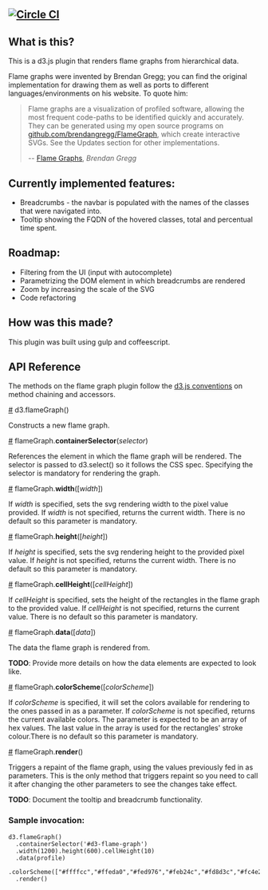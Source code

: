 ## [![Circle CI](https://circleci.com/gh/cimi/d3-flame-graph/tree/master.svg?style=svg)](https://circleci.com/gh/cimi/d3-flame-graph/tree/master)

## What is this?

This is a d3.js plugin that renders flame graphs from hierarchical data.

Flame graphs were invented by Brendan Gregg; you can find the original implementation for drawing them as well as ports to different languages/environments on his website. To quote him:

> Flame graphs are a visualization of profiled software, allowing the most frequent code-paths to be identified quickly and accurately. They can be generated using my open source programs on [github.com/brendangregg/FlameGraph](http://github.com/brendangregg/FlameGraph), which create interactive SVGs. See the Updates section for other implementations.
>
> -- [Flame Graphs](http://www.brendangregg.com/flamegraphs.html), <cite>Brendan Gregg</cite>

## Currently implemented features:

* Breadcrumbs - the navbar is populated with the names of the classes that were navigated into.
* Tooltip showing the FQDN of the hovered classes, total and percentual time spent.

## Roadmap:

* Filtering from the UI (input with autocomplete)
* Parametrizing the DOM element in which breadcrumbs are rendered
* Zoom by increasing the scale of the SVG
* Code refactoring

## How was this made?

This plugin was built using gulp and coffeescript.

## API Reference

The methods on the flame graph plugin follow the [d3.js conventions](http://bost.ocks.org/mike/chart/) on method chaining and accessors.

<a href="#flameGraph">#</a> d3.flameGraph()

Constructs a new flame graph.

<a href="#containerSelector">#</a> flameGraph.__containerSelector__(<i>selector</i>)

References the element in which the flame graph will be rendered. The selector is passed to d3.select() so it follows the CSS spec. Specifying the selector is mandatory for rendering the graph.

<a href="#width">#</a> flameGraph.__width__([_width_])

If _width_ is specified, sets the svg rendering width to the pixel value provided. If _width_ is not specified, returns the current width. There is no default so this parameter is mandatory.

<a href="#height">#</a> flameGraph.__height__([_height_])

If _height_ is specified, sets the svg rendering height to the provided pixel value. If _height_ is not specified, returns the current width. There is no default so this parameter is mandatory.

<a href="#cellHeight">#</a> flameGraph.__cellHeight__([_cellHeight_])

If _cellHeight_ is specified, sets the height of the rectangles in the flame graph to the provided value. If _cellHeight_ is not specified, returns the current value. There is no default so this parameter is mandatory.

<a href="#data">#</a> flameGraph.__data__([_data_])

The data the flame graph is rendered from.

__TODO__: Provide more details on how the data elements are expected to look like.

<a href="#colorScheme">#</a> flameGraph.__colorScheme__([_colorScheme_])

If _colorScheme_ is specified, it will set the colors available for rendering to the ones passed in as a parameter. If _colorScheme_ is not specified, returns the current available colors. The parameter is expected to be an array of hex values. The last value in the array is used for the rectangles' stroke colour.There is no default so this parameter is mandatory.

<a href="#render">#</a> flameGraph.__render__()

Triggers a repaint of the flame graph, using the values previously fed in as parameters. This is the only method that triggers repaint so you need to call it after changing the other parameters to see the changes take effect.

__TODO__: Document the tooltip and breadcrumb functionality.

### Sample invocation:

```
d3.flameGraph()
  .containerSelector('#d3-flame-graph')
  .width(1200).height(600).cellHeight(10)
  .data(profile)
  .colorScheme(["#ffffcc","#ffeda0","#fed976","#feb24c","#fd8d3c","#fc4e2a","#e31a1c","#bd0026"])
  .render()
```

